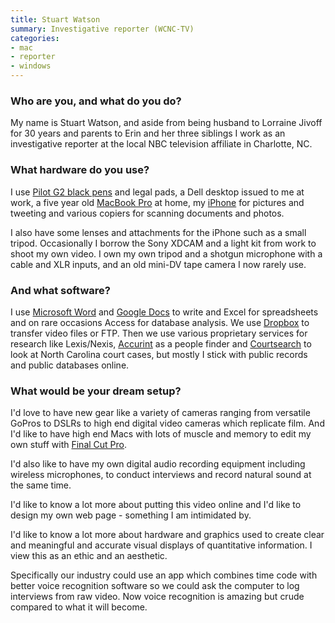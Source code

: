 ```yaml
---
title: Stuart Watson
summary: Investigative reporter (WCNC-TV)
categories:
- mac
- reporter
- windows
---
```


### Who are you, and what do you do?

My name is Stuart Watson, and aside from being husband to Lorraine Jivoff for 30 years and parents to Erin and her three siblings I work as an investigative reporter at the local NBC television affiliate in Charlotte, NC. 

### What hardware do you use?

I use [Pilot G2 black pens][g2.2] and legal pads, a Dell desktop issued to me at work, a five year old [MacBook Pro][macbook-pro] at home, my [iPhone][iphone-4s] for pictures and tweeting and various copiers for scanning documents and photos.

I also have some lenses and attachments for the iPhone such as a small tripod. Occasionally I borrow the Sony XDCAM and a light kit from work to shoot my own video. I own my own tripod and a shotgun microphone with a cable and XLR inputs, and an old mini-DV tape camera I now rarely use. 

### And what software?

I use [Microsoft Word][word] and [Google Docs][google-docs] to write and Excel for spreadsheets and on rare occasions Access for database analysis. We use [Dropbox][] to transfer video files or FTP. Then we use various proprietary services for research like Lexis/Nexis, [Accurint][] as a people finder and [Courtsearch][] to look at North Carolina court cases, but mostly I stick with public records and public databases online. 

### What would be your dream setup?

I'd love to have new gear like a variety of cameras ranging from versatile GoPros to DSLRs to high end digital video cameras which replicate film. And I'd like to have high end Macs with lots of muscle and memory to edit my own stuff with [Final Cut Pro][final-cut-pro]. 

I'd also like to have my own digital audio recording equipment including wireless microphones, to conduct interviews and record natural sound at the same time. 

I'd like to know a lot more about putting this video online and I'd like to design my own web page - something I am intimidated by. 

I'd like to know a lot more about hardware and graphics used to create clear and meaningful and accurate visual displays of quantitative information. I view this as an ethic and an aesthetic. 

Specifically our industry could use an app which combines time code with  better voice recognition software so we could ask the computer to log interviews from raw video. Now voice recognition is amazing but crude compared to what it will become.

[iphone-4s]: https://en.wikipedia.org/wiki/IPhone_4S "A smartphone."
[g2.2]: https://www.amazon.com/Pilot-Retractable-Premium-Roller-Point/dp/B001GAOTSW/ "A pen."
[macbook-pro]: https://www.apple.com/macbook-pro/ "A laptop."
[google-docs]: https://en.wikipedia.org/wiki/Google_Docs "A web-based office suite."
[accurint]: http://accurint.com/ "A service for accessing public records."
[final-cut-pro]: https://en.wikipedia.org/wiki/Final_Cut_Pro "A nonlinear video editor."
[courtsearch]: https://www.courtsearch.com/ "A service for searching court records."
[dropbox]: https://www.dropbox.com/ "Online syncing and storage."
[word]: https://products.office.com/en-us/word "A document editor."
